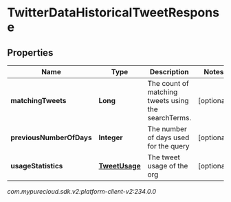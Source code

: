 # TwitterDataHistoricalTweetResponse


## Properties

| Name | Type | Description | Notes |
| ------------ | ------------- | ------------- | ------------- |
| **matchingTweets** | **Long** | The count of matching tweets using the searchTerms. |  [optional] |
| **previousNumberOfDays** | **Integer** | The number of days used for the query |  [optional] |
| **usageStatistics** | [**TweetUsage**](TweetUsage) | The tweet usage of the org |  [optional] |




_com.mypurecloud.sdk.v2:platform-client-v2:234.0.0_

